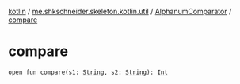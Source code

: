 [kotlin](../../index.md) / [me.shkschneider.skeleton.kotlin.util](../index.md) / [AlphanumComparator](index.md) / [compare](./compare.md)

# compare

`open fun compare(s1: `[`String`](https://kotlinlang.org/api/latest/jvm/stdlib/kotlin/-string/index.html)`, s2: `[`String`](https://kotlinlang.org/api/latest/jvm/stdlib/kotlin/-string/index.html)`): `[`Int`](https://kotlinlang.org/api/latest/jvm/stdlib/kotlin/-int/index.html)
